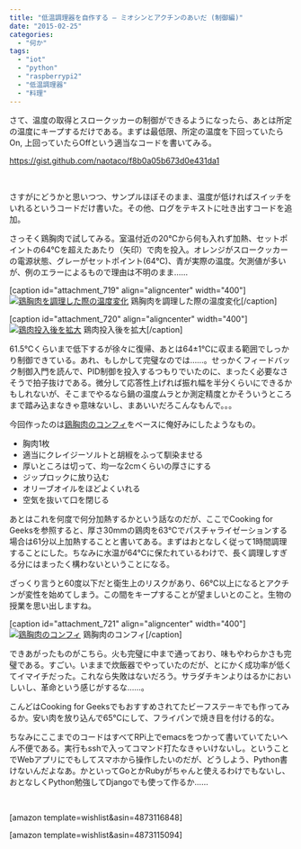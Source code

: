 ```yaml
---
title: "低温調理器を自作する – ミオシンとアクチンのあいだ (制御編)"
date: "2015-02-25"
categories: 
  - "何か"
tags: 
  - "iot"
  - "python"
  - "raspberrypi2"
  - "低温調理器"
  - "料理"
---
```


さて、温度の取得とスロークッカーの制御ができるようになったら、あとは所定の温度にキープするだけである。まずは最低限、所定の温度を下回っていたらOn, 上回っていたらOffという適当なコードを書いてみる。

https://gist.github.com/naotaco/f8b0a05b673d0e431da1

 

さすがにどうかと思いつつ、サンプルほぼそのまま、温度が低ければスイッチをいれるというコードだけ書いた。その他、ログをテキストに吐き出すコードを追加。

さっそく鶏胸肉で試してみる。室温付近の20℃から何も入れず加熱、セットポイントの64℃を超えたあたり（矢印）で肉を投入。オレンジがスロークッカーの電源状態、グレーがセットポイント(64℃)、青が実際の温度。欠測値が多いが、例のエラーによるもので理由は不明のまま……

\[caption id="attachment\_719" align="aligncenter" width="400"\][![鶏胸肉を調理した際の温度変化](https://blog.naotaco.com/wp-content/uploads/2015/02/graph_01-400x244.png)](https://blog.naotaco.com/wp-content/uploads/2015/02/graph_01.png) 鶏胸肉を調理した際の温度変化\[/caption\]

\[caption id="attachment\_720" align="aligncenter" width="400"\][![鶏肉投入後を拡大](https://blog.naotaco.com/wp-content/uploads/2015/02/graph_1-400x244.png)](https://blog.naotaco.com/wp-content/uploads/2015/02/graph_1.png) 鶏肉投入後を拡大\[/caption\]

61.5℃くらいまで低下するが徐々に復帰、あとは64±1℃に収まる範囲でしっかり制御できている。あれ、もしかして完璧なのでは……。せっかくフィードバック制御入門を読んで、PID制御を投入するつもりでいたのに、まったく必要なさそうで拍子抜けである。微分して応答性上げれば振れ幅を半分くらいにできるかもしれないが、そこまでやるなら鍋の温度ムラとか測定精度とかそういうところまで踏み込まなきゃ意味ないし、まあいいだろこんなもんで。。。

今回作ったのは[鶏胸肉のコンフィ](http://togetter.com/li/691012)をベースに俺好みにしたようなもの。

- 胸肉1枚
- 適当にクレイジーソルトと胡椒をふって馴染ませる
- 厚いところは切って、均一な2cmくらいの厚さにする
- ジップロックに放り込む
- オリーブオイルをほどよくいれる
- 空気を抜いて口を閉じる

あとはこれを何度で何分加熱するかという話なのだが、ここでCooking for Geeksを参照すると、厚さ30mmの鶏肉を63℃でパスチャライゼーションする場合は61分以上加熱することと書いてある。まずはおとなしく従って1時間調理することにした。ちなみに水温が64℃に保たれているわけで、長く調理しすぎる分にはまったく構わないということになる。

ざっくり言うと60度以下だと衛生上のリスクがあり、66℃以上になるとアクチンが変性を始めてしまう。この間をキープすることが望ましいとのこと。生物の授業を思い出しますね。

\[caption id="attachment\_721" align="aligncenter" width="400"\][![鶏胸肉のコンフィ](https://blog.naotaco.com/wp-content/uploads/2015/02/WP_20150225_22_55_10_Pro-400x300.jpg)](https://blog.naotaco.com/wp-content/uploads/2015/02/WP_20150225_22_55_10_Pro.jpg) 鶏胸肉のコンフィ\[/caption\]

できあがったものがこちら。火も完璧に中まで通っており、味もやわらかさも完璧である。すごい。いままで炊飯器でやっていたのだが、とにかく成功率が低くてイマイチだった。これなら失敗はないだろう。サラダチキンよりはるかにおいしいし、革命という感じがするな……。

こんどはCooking for Geeksでもおすすめされてたビーフステーキでも作ってみるか。安い肉を放り込んで65℃にして、フライパンで焼き目を付ける的な。

ちなみにここまでのコードはすべてRPi上でemacsをつかって書いていてたいへん不便である。実行もsshで入ってコマンド打たなきゃいけないし。ということでWebアプリにでもしてスマホから操作したいのだが、どうしよう、Python書けないんだよなあ。かといってGoとかRubyがちゃんと使えるわけでもないし、おとなしくPython勉強してDjangoでも使って作るか……

 

\[amazon template=wishlist&asin=4873116848\]

\[amazon template=wishlist&asin=4873115094\]
